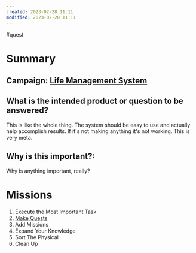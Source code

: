 ```yaml
---
created: 2023-02-28 11:11 
modified: 2023-02-28 11:11
---
```

#quest 
# Summary
## Campaign: [Life Management System](Life%20Management%20System.md)

## What is the intended product or question to be answered?
This is like the whole thing.  The system should be easy to use and actually help accomplish results.  If it's not making anything it's not working.  This is very meta.

## Why is this important?:
Why is anything important, really?

# Missions
1. Execute the Most Important Task
2. [Make Quests](Make%20Quests.md)
3. Add Missions
4. Expand Your Knowledge
5. Sort The Physical
6. Clean Up
